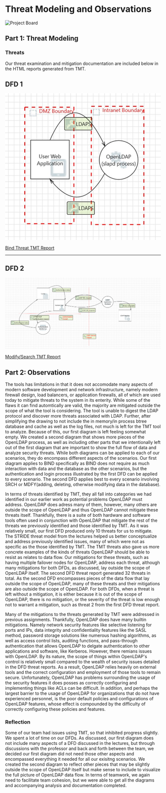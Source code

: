 <!--- Josh Bartels --->
# Threat Modeling and Observations

![Project Board](https://github.com/users/bartelsjoshuac/projects/2/views/1)

## Part 1: Threat Modeling


### Threats

Our threat examination and mitigation documentation are included below in the HTML reports generated from TMT.

## DFD 1

![Bind Threat](https://github.com/bartelsjoshuac/SAPG/blob/main/images/BINDThreat.jpg)

[Bind Threat TMT Report](https://htmlpreview.github.io/?https://github.com/bartelsjoshuac/SAPG/blob/main/HTML_Files/BINDThreatReport.htm)

----------------------------
<!--- Sam --->
## DFD 2

![MDFY/SRCH](https://github.com/bartelsjoshuac/SAPG/blob/main/images/LdapDelDfd.PNG)

[Modify/Search TMT Report](https://htmlpreview.github.io/?https://github.com/bartelsjoshuac/SAPG/blob/main/HTML_Files/SRCH_MDFY_Threat_Report.htm)



## Part 2: Observations
<!--- Josh Bartels and Adam Stemmler --->

The tools has limitations in that it does not accomodate many aspects of modern software development and network infrastructure, namely modern firewall design, load balancers, or application firewalls, all of which are used today to mitigate threats to the system in its enterity.  While some of the flaws it can find automtically are valid, the majority are mitigated outside the scope of what the tool is considering.  The tool is unable to digest the LDAP protocol and discover more threats associated with LDAP.  Further, after simplifying the drawing to not include the in memory/in process btree database and cache as well as the log files, not much is left for the TMT tool to analyze. Because of this, our first diagram is left feeling somewhat empty. We created a second diagram that shows more pieces of the OpenLDAP process, as well as including other parts that we intentionally left out of the first diagram that are important to show the full flow of data and analyze security threats. While both diagrams can be applied to each of our scenarios, they do encompass different aspects of the scenarios. Our first diagram applies to BIND specifically as BIND does not require as much interaction with data and the database as the other scenarios, but the authentication and login process illustrated by the first DFD can be applied to every scenario. The second DFD applies best to every scenario involving SRCH or MDFY(adding, deleting, otherwise modifying data in the database). 

In terms of threats identified by TMT, they all fall into categories we had identified in our earlier work as potential problems OpenLDAP must address. OpenLDAP does adress many of them, however, many others are outside the scope of OpenLDAP and thus OpenLDAP cannot mitigate these threats itself. Thankfully, there is a suite of both hardware and software tools often used in conjunction with OpenLDAP that mitigate the rest of the threats we previously identified and those identified by TMT. As it was relatively small, our first DFD produced only 10 threats for us to mitigate. The STRIDE threat model from the lectures helped us better conceptualize and address previously identified issues, many of which were not as specific as the those identified by TMT. The TMT threats also gave us more concrete examples of the kinds of threats OpenLDAP should be able to resist as relates to data flow. Our mitigations for these threats, such as having multiple failover nodes for OpenLDAP, address each threat, although many mitigations for both DFDs, as discussed, lay outside the scope of OpenLDAP itself. The second DFD threat report generated 32 threats in total. As the second DFD encompasses pieces of the data flow that lay outside the scope of OpenLDAP, many of these threats and their mitigations are also outside the scope of OpenLDAP. For both DFDs, when a threat is left without a mitigation, it is either because it is out of the scope of OpenLDAP, there is no mitigation, or the severity of the threat is low enough not to warrant a mitigation, such as threat 2 from the first DFD threat report.

Many of the mitigations to the threats generated by TMT were addressed in previous assignments. Thankfully, OpenLDAP does have many builtin mitigations. Namely network security features like selective listening for ports and IPs, data integrity and confidentiality features like the SASL method, password storage solutions like numerous hashing algorithms, as well as access control lists, auditing functions, and pass-through authentication that allows OpenLDAP to delgate authentication to other applications and software, like Kerberos. However, there remians issues with OpenLDAP. By its nature, the scope of things within OpenLDAP's control is relatively small compared to the wealth of security issues detailed in the DFD threat reports. As a result, OpenLDAP relies heavily on external tools and the correct configuration and employment of those tools to remain secure. Unfortunately, OpenLDAP has problems surrounding the usage of the security features it does posses as correctly configuring and implementing things like ACLs can be difficult. In addition, and perhaps the largest barrier to the usage of OpenLDAP for organizations that do not have experienced personnel, is the poor default policies and configurations of OpenLDAP features, whose effect is compounded by the difficulty of correctly configuring these policies and features.

<!--- Adam Stemmler --->
### Reflection
Some of our team had issues using TMT, so that inhibited progress slightly. We spent a lot of time on our DFDs. As discussed, our first diagram does not include many aspects of a DFD discussed in the lectures, but through discussions with the professor and back and forth between the team, we decided our first diagram did not need those other aspects and encompassed everything it needed for all our exisitng scenarios. We created the second diagram to reflect other pieces that may be slightly outside the scope of OpenLDAP itself but make sense to include to visualize the full picture of OpenLDAP data flow. In terms of teamwork, we again need to facilitate team cohesion, but we were able to get all the diagrams and accompanying analysis and documentation completed. 

